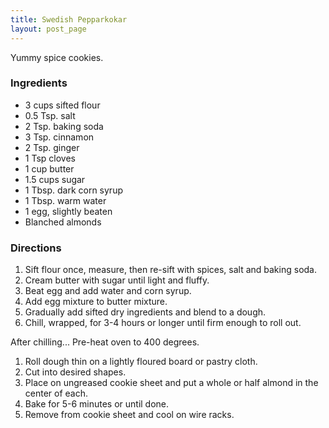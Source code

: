 ```yaml
---
title: Swedish Pepparkokar
layout: post_page
---
```

Yummy spice cookies.

### Ingredients

  * 3 cups sifted flour
  * 0.5 Tsp. salt
  * 2 Tsp. baking soda
  * 3 Tsp. cinnamon
  * 2 Tsp. ginger
  * 1 Tsp cloves
  * 1 cup butter
  * 1.5 cups sugar
  * 1 Tbsp. dark corn syrup
  * 1 Tbsp. warm water
  * 1 egg, slightly beaten
  * Blanched almonds

### Directions

  1. Sift flour once, measure, then re-sift with spices, salt and 
     baking soda.
  2. Cream butter with sugar until light and fluffy.
  3. Beat egg and add water and corn syrup.
  4. Add egg mixture to butter mixture.
  5. Gradually add sifted dry ingredients and blend to a dough.
  6. Chill, wrapped, for 3-4 hours or longer until firm enough to roll out.

After chilling... Pre-heat oven to 400 degrees.

  1. Roll dough thin on a lightly floured board or pastry cloth.
  2. Cut into desired shapes.
  3. Place on ungreased cookie sheet and put a whole or half almond in
     the center of each.
  4. Bake for 5-6 minutes or until done.
  5. Remove from cookie sheet and cool on wire racks.
